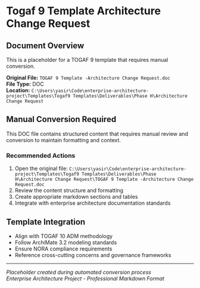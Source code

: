 # Togaf 9 Template Architecture Change Request

## Document Overview
This is a placeholder for a TOGAF 9 template that requires manual conversion.

**Original File:** `TOGAF 9 Template -Architecture Change Request.doc`  
**File Type:** DOC  
**Location:** `C:\Users\yasir\Code\enterprise-architecture-project\Templates\Togaf9 Templates\Deliverables\Phase H\Architecture Change Request`

## Manual Conversion Required
This DOC file contains structured content that requires manual review and conversion to maintain formatting and context.

### Recommended Actions
1. Open the original file: `C:\Users\yasir\Code\enterprise-architecture-project\Templates\Togaf9 Templates\Deliverables\Phase H\Architecture Change Request\TOGAF 9 Template -Architecture Change Request.doc`
2. Review the content structure and formatting
3. Create appropriate markdown sections and tables
4. Integrate with enterprise architecture documentation standards

## Template Integration
- Align with TOGAF 10 ADM methodology
- Follow ArchiMate 3.2 modeling standards  
- Ensure NORA compliance requirements
- Reference cross-cutting concerns and governance frameworks

---
*Placeholder created during automated conversion process*  
*Enterprise Architecture Project - Professional Markdown Format*
